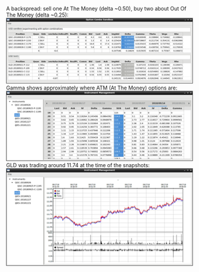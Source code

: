 A backspread:  sell one At The Money (delta ~0.50), buy two about Out Of The Money (delta ~0.25):
![QGC and GLD Backspread with credit](/notes/pictures/QGC_GLD_backspread_2018-08-17_12-47-23.png)
Gamma shows approximately where ATM (At The Money) options are:
![GLD option chain with live greeks](/notes/pictures/gld_option_chain_2018-08-17_12-46-29.png)
GLD was trading around 11.74 at the time of the snapshots:
![GLD CHART](/notes/pictures/GLD_2018-08-17_13-06-10.png)
